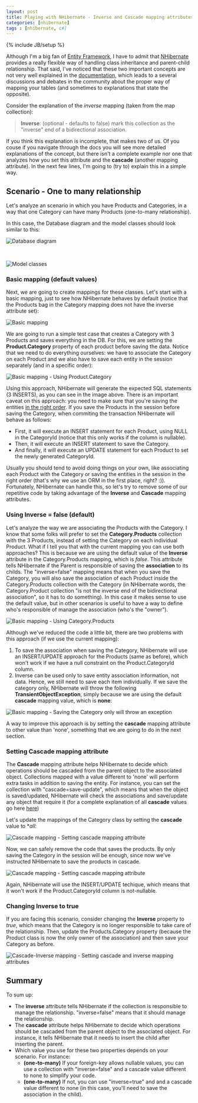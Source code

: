 ```yaml
---
layout: post
title: Playing with NHibernate - Inverse and Cascade mapping attributes
categories: [nhibernate]
tags : [nhibernate, c#]
---
```

{% include JB/setup %}

Although I'm a big fan of [Entity Framework](http://www.asp.net/entity-framework), I have to admit that [NHibernate](http://nhforge.org/) provides a really flexible way of handling class inheritance and parent-child relationship. That said, I've noticed that these two important concepts are not very well explained in the [documentation](http://nhforge.org/doc/nh/en/), which leads to a several discussions and debates in the community about the proper way of mapping your tables (and sometimes to explanations that state the opposite). 

Consider the explanation of the *inverse* mapping (taken from the map collection):

> **Inverse**: (optional - defaults to false) mark this collection as the "inverse" end of a bidirectional association.

If you think this explanation is incomplete, that makes two of us. Of you couse if you navigate through the docs you will see more detailed explanations of the concept, but there isn't a complete example nor one that analyzes how you set this attribute and the **cascade** (another mapping attribute). In the next few lines, I'm going to (try to) explain this in a simple way.

## Scenario - One to many relationship 

Let's analyze an scenario in which you have Products and Categories, in a way that one Category can have many Products (one-to-many relationship). 

In this case, the Database diagram and the model classes should look similar to this:

![Database diagram](https://github.com/nanovazquez/nanovazquez.github.com/raw/master/_posts/playing-with-nhibernate-inverse-and-cascade/database-diagram.png)

<br />

![Model classes](https://github.com/nanovazquez/nanovazquez.github.com/raw/master/_posts/playing-with-nhibernate-inverse-and-cascade/model-classes.png)

### Basic mapping (default values)

Next, we are going to create mappings for these classes. Let's start with a basic mapping, just to see how NHibernate behaves by default (notice that the Products bag in the Category mapping does not have the inverse attribute set):

![Basic mapping](https://github.com/nanovazquez/nanovazquez.github.com/raw/master/_posts/playing-with-nhibernate-inverse-and-cascade/basic-mapping.png)

We are going to run a simple test case that creates a Category with 3 Products and saves everything in the DB. For this, we are setting the **Product.Category** property of each product before saving the data. Notice that we need to do everything ourselves: we have to associate the Category on each Product and we also have to save each entity in the session separately (and in a specific order):

![Basic mapping - Using Product.Category](https://github.com/nanovazquez/nanovazquez.github.com/raw/master/_posts/playing-with-nhibernate-inverse-and-cascade/basic-mapping-using-product-category.png)

Using this approach, NHibernate will generate the expected SQL statements (3 INSERTS), as you can see in the image above. There is an important caveat on this approach: you need to make sure that you're saving the entities <u>in the right order</u>. If you save the Products in the session before saving the Category, when commiting the transaction NHibernate will behave as follows:

* First, it will execute an INSERT statement for each Product, using NULL in the CategoryId (notice that this only works if the column is nullable).
* Then, it will execute an INSERT statement to save the Category.
* And finally, it will execute an UPDATE statement for each Product to set the newly generated CategoryId.

Usually you should tend to avoid doing things on your own, like associating each Product with the Category or saving the entities in the session in the right order (that's why we use an ORM in the first place, right? :)). Fortunately, NHibernate can handle this, so let's try to remove some of our repetitive code by taking advantage of the **Inverse** and **Cascade** mapping attributes. 

### Using Inverse = false (default)

Let's analyze the way we are associating the Products with the Category. I know that some folks will prefer to set the **Category.Products** collection with the 3 Products, instead of setting the Category on each individual Product. What if I tell you that with the current mapping you can use both approaches? This is because we are using the default value of the **Inverse** attribute in the Category.Products mapping, which is *false*. This attribute tells NHibernate if the Parent is responsible of saving the **association** to its childs. The "inverse=false" mapping means that when you save the Category, you will also save the association of each Product inside the Category.Products collection with the Category (in NHibernate words, the Category.Product collection "is not the inverse end of the bidirectional association", so it has to do something). In this case it makes sense to use the default value, but in other scenarios is useful to have a way to define who's responsible of manage the association (who's the "owner"). 

![Basic mapping - Using Category.Products](https://github.com/nanovazquez/nanovazquez.github.com/raw/master/_posts/playing-with-nhibernate-inverse-and-cascade/basic-mapping-using-category-product.png)

Although we've reduced the code a little bit, there are two problems with this approach (if we use the current mapping):

1. To save the association when saving the Category, NHibernate will use an INSERT/UPDATE approach for the Products (same as before), which won't work if we have a null constraint on the Product.CategoryId column.
1. Inverse can be used only to save entity association information, not data. Hence, we still need to save each item individually. If we save the category only, NHibernate will throw the following **TransientObjectException**, simply because we are using the default **cascade** mapping value, which is **none**:

![Basic mapping - Saving the Category only will throw an exception](https://github.com/nanovazquez/nanovazquez.github.com/raw/master/_posts/playing-with-nhibernate-inverse-and-cascade/basic-mapping-saving-category-only.png)

A way to improve this approach is by setting the **cascade** mapping attribute to other value than 'none', something that we are going to do in the next section.

### Setting Cascade mapping attribute

The **Cascade** mapping attribute helps NHibernate to decide which operations should be cascaded from the parent object to the associated object. Collections mapped with a value different to 'none' will perform extra tasks in addition to saving the entity. For instance, you can set the collection with "cascade=save-update", which means that when the object is saved/updated, NHibernate will check the associations and save/update any object that require it (for a complete explanation of all **cascade** values go here [here](http://ayende.com/blog/1890/nhibernate-cascades-the-different-between-all-all-delete-orphans-and-save-update))

Let's update the mappings of the Category class by setting the **cascade** value to **all*:

![Cascade mapping - Setting cascade mapping attribute](https://github.com/nanovazquez/nanovazquez.github.com/raw/master/_posts/playing-with-nhibernate-inverse-and-cascade/cascade-mapping-setting-cascade-mapping-attribute.png)

Now, we can safely remove the code that saves the products. By only saving the Category in the session will be enough, since now we've instructed NHibernate to save the products in cascade.

![Cascade mapping - Setting cascade mapping attribute](https://github.com/nanovazquez/nanovazquez.github.com/raw/master/_posts/playing-with-nhibernate-inverse-and-cascade/cascade-mapping-saving-category-only.png)

Again, NHibernate will use the INSERT/UPDATE techique, which means that it won't work if the Product.CategoryId column is not-nullable.

### Changing Inverse to true

If you are facing this scenario, consider changing the **Inverse** property to *true*, which means that the Category is no longer responsible to take care of the relationship. Then, update the Products.Category property (because the Product class is now the only owner of the association) and then save your Category as before.

![Cascade-Inverse mapping - Setting cascade and inverse mapping attributes](https://github.com/nanovazquez/nanovazquez.github.com/raw/master/_posts/playing-with-nhibernate-inverse-and-cascade/cascade-inverse-mapping-saving-category-only.png)

## Summary

To sum up:

* The **inverse** attribute tells NHibernate if the collection is responsible to manage the relationship. "inverse=false" means that it should manage the relationship.
* The **cascade** attribute helps NHibernate to decide which operations should be cascaded from the parent object to the associated object. For instance, it tells NHibernate that it needs to insert the child after inserting the parent.
* Which value you use for these two properties depends on your scenario. For instance: 
	* **(one-to-many)** If your foreign-key allows nullable values, you can use a collection with "inverse=false" and a cascade value different to none to simplify your code.
	* **(one-to-many)** If not, you can use "inverse=true" and and a cascade value different to none (in this case, you'll need to save the association in the child).

